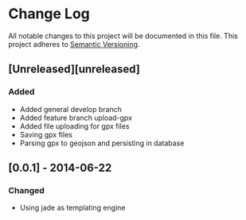# Change Log
All notable changes to this project will be documented in this file.
This project adheres to [Semantic Versioning](http://semver.org/).

## [Unreleased][unreleased]
### Added
- Added general develop branch
- Added feature branch upload-gpx
- Added file uploading for gpx files
- Saving gpx files
- Parsing gpx to geojson and persisting in database

## [0.0.1] - 2014-06-22
### Changed
- Using jade as templating engine
